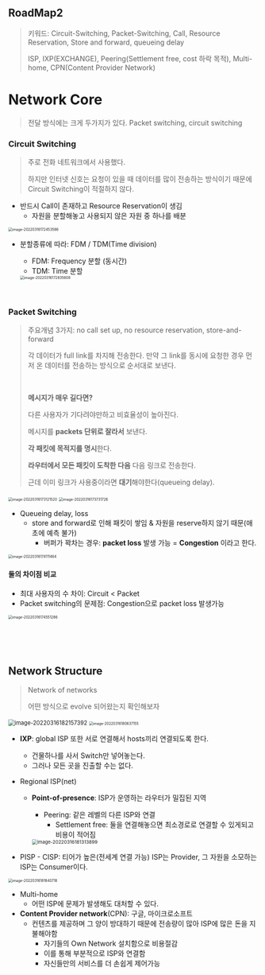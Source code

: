 ## RoadMap2         

> 키워드: Circuit-Switching, Packet-Switching, Call, Resource Reservation, Store and forward, queueing delay 
>
> ISP, IXP(EXCHANGE), Peering(Settlement free, cost 하락 목적), Multi-home, CPN(Content Provider Network)

# Network Core

> 전달 방식에는 크게 두가지가 있다. Packet switching, circuit switching

### Circuit Switching

> 주로 전화 네트워크에서 사용했다.
>
> 하지만 인터넷 신호는 요청이 있을 때 데이터를 많이 전송하는 방식이기 때문에 Circuit Switching이 적절하지 않다.

* 반드시 Call이 존재하고 Resource Reservation이 생김
  * 자원을 분할해놓고 사용되지 않은 자원 중 하나를 배분

<img src="ntw_roadmap2.assets/image-20220316172453586.png" alt="image-20220316172453586" style="zoom:50%;" />

* 분할종류에 따라: FDM / TDM(Time division)

  * FDM: Frequency 분할 (동시간)
  * TDM: Time 분할

  <img src="ntw_roadmap2.assets/image-20220316172835608.png" alt="image-20220316172835608" style="zoom:50%;" />

​         

### Packet Switching

> 주요개념 3가지: no call set up, no resource reservation, store-and-forward
>
> 각 데이터가 full link를 차지해 전송한다. 만약 그 link를 동시에 요청한 경우 먼저 온 데이터를 전송하는 방식으로 순서대로 보낸다.
>
> ​       
>
> **메시지가 매우 길다면?**
>
> 다른 사용자가 기다려야만하고 비효율성이 높아진다.
>
> 메시지를 **packets 단위로 잘라서** 보낸다.
>
> **각 패킷에 목적지를 명시**한다. 
>
> **라우터에서 모든 패킷이 도착한 다음** 다음 링크로 전송한다.
>
> 근데 이미 링크가 사용중이라면 **대기**해야한다(queueing delay).

<img src="ntw_roadmap2.assets/image-20220316173121520.png" alt="image-20220316173121520" style="zoom:50%;" />

<img src="ntw_roadmap2.assets/image-20220316173731726.png" alt="image-20220316173731726" style="zoom:50%;" />

* Queueing delay, loss
  * store and forward로 인해 패킷이 쌓임 & 자원을 reserve하지 않기 때문(애초에 예측 불가)
    * 버퍼가 꽉차는 경우: **packet loss** 발생 가능 = **Congestion** 이라고 한다.

<img src="ntw_roadmap2.assets/image-20220316174111464.png" alt="image-20220316174111464" style="zoom:50%;" />

#### 둘의 차이점 비교

* 최대 사용자의 수 차이: Circuit < Packet
* Packet switching의 문제점: Congestion으로 packet loss 발생가능

<img src="ntw_roadmap2.assets/image-20220316174551286.png" alt="image-20220316174551286" style="zoom: 50%;" />

​                

​                

## Network Structure

> Network of networks
>
> 어떤 방식으로 evolve 되어왔는지 확인해보자

<img src="ntw_roadmap2.assets/image-20220316182157392.png" alt="image-20220316182157392" style="zoom:80%;" />

<img src="ntw_roadmap2.assets/image-20220316180637155.png" alt="image-20220316180637155" style="zoom:50%;" />

* **IXP**: global ISP 또한 서로 연결해서 hosts끼리 연결되도록 한다.

  * 건물하나를 사서 Switch만 넣어놓는다.
  * 그러나 모든 곳을 진출할 수는 없다.

* Regional ISP(net)

  * **Point-of-presence**: ISP가 운영하는 라우터가 밀집된 지역

    * Peering: 같은 레벨의 다른 ISP와 연결
      * Settlement free: 둘을 연결해놓으면 최소경로로 연결할 수 있게되고 비용이 적어짐

    <img src="ntw_roadmap2.assets/image-20220316181313899.png" alt="image-20220316181313899" style="zoom:67%;" />

* PISP - CISP: 티어가 높은(전세계 연결 가능) ISP는 Provider, 그 자원을 소모하는 ISP는 Consumer이다.

<img src="ntw_roadmap2.assets/image-20220316181640718.png" alt="image-20220316181640718" style="zoom:50%;" />

* Multi-home
  * 어떤 ISP에 문제가 발생해도 대처할 수 있다.
* **Content Provider network**(CPN): 구글, 마이크로소프트
  * 컨텐츠를 제공하며 그 양이 방대하기 때문에 전송량이 많아 ISP에 많은 돈을 지불해야함
    * 자기들의 Own Network 설치함으로 비용절감
    * 이를 통해 부분적으로 ISP와 연결함
    * 자신들만의 서비스를 더 손쉽게 제어가능 

